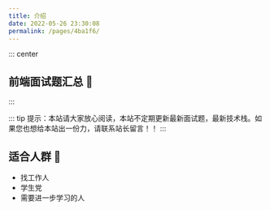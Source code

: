 ```yaml
---
title: 介绍
date: 2022-05-26 23:30:08
permalink: /pages/4ba1f6/
---
```

::: center

## 前端面试题汇总 🎉

:::

::: tip
提示：本站请大家放心阅读，本站不定期更新最新面试题，最新技术栈。如果您也想给本站出一份力，请联系站长留言！！
:::

## 适合人群 🎉

- 找工作人
- 学生党
- 需要进一步学习的人
